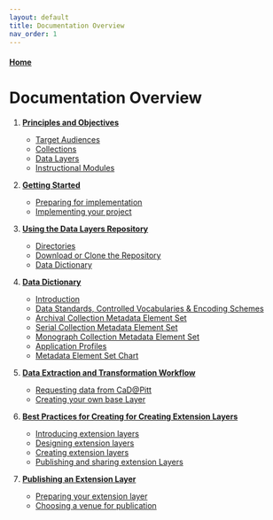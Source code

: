 ```yaml
---
layout: default
title: Documentation Overview
nav_order: 1
---
```



#### [Home](http://cadatpitt.github.io)

# Documentation Overview

01. **[Principles and Objectives](01-principles-and-objectives.md)**
    - [Target Audiences](01-principles-and-objectives.md#target-audiences)
    - [Collections](01-principles-and-objectives.md#collections)
    - [Data Layers](01-principles-and-objectives.md#data-layers)
    - [Instructional Modules](01-principles-and-objectives.md#instructional-modules)

02. **[Getting Started](02-getting-started.md)**
    - [Preparing for implementation](02-getting-started.md#preparing-for-implementation)
    - [Implementing your project](02-getting-started.md#implementing-your-project)

03. **[Using the Data Layers Repository](03-using-the-repository.md)**
    - [Directories](03-using-the-repository.md#directories)
    - [Download or Clone the Repository](03-using-the-repository.md#download-or-clone-the-repository)
    - [Data Dictionary](03-using-the-repository.md#data-dictionary)

04. **[Data Dictionary](data-dictionary/04-data-dictionary.md)**
    - [Introduction](data-dictionary/introduction.html)
    - [Data Standards, Controlled Vocabularies & Encoding Schemes](data-dictionary/standards.md)
    - [Archival Collection Metadata Element Set](data-dictionary/archival-collections.md)
    - [Serial Collection Metadata Element Set](data-dictionary/serial-collections.md)
    - [Monograph Collection Metadata Element Set](data-dictionary/monograph-collections.md)
    - [Application Profiles](data-dictionary/application-profiles.md)
    - [Metadata Element Set Chart](data-dictionary/metadata-element-set-chart.md)

05. **[Data Extraction and Transformation Workflow](05-data-extraction-and-transformation-workflow.md)**
    - [Requesting data from CaD@Pitt](05-data-extraction-and-transformation-workflow.md#requesting-data-from-cad@pitt)
    - [Creating your own base Layer](05-data-extraction-and-transformation-workflow.md#creating-your-own-base-layer)

06. **[Best Practices for Creating for Creating Extension Layers](06-best-practices-for-creating-extension-layers.md)**
    - [Introducing extension layers](06-best-practices-for-creating-extension-layers.md#introducing-extension-layers)
    - [Designing extension layers](06-best-practices-for-creating-extension-layers.md#designing-extension-layers)
    - [Creating extension layers](06-best-practices-for-creating-extension-layers.md#creating-extension-layers)
    - [Publishing and sharing extension Layers](06-best-practices-for-creating-extension-layers.md#publishing-and-sharing-extension-layers)

07. **[Publishing an Extension Layer](07-publishing-an-extension-layer.md)**
    - [Preparing your extension layer](07-publishing-an-extension-layer.md#preparing-your-extension-layer)
    - [Choosing a venue for publication](07-publishing-an-extension-layer.md#choosing-a-venue-for-publication)
